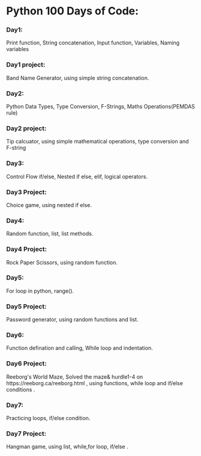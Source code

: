 <h1>Python 100 Days of Code:</h1>

<h3>Day1:</h3>
Print function,
String concatenation,
Input function,
Variables, Naming variables

<h3>Day1 project:</h3> Band Name Generator, using simple string concatenation.

<h3>Day2:</h3>
Python Data Types, Type Conversion, F-Strings, Maths Operations(PEMDAS rule)

<h3>Day2 project:</h3>
Tip calcuator, using simple mathematical operations, type conversion and F-string

<h3>Day3:</h3>
Control Flow if/else, Nested if else, elif, logical operators.

<h3>Day3 Project:</h3>
Choice game, using nested if else.

<h3>Day4:</h3>
Random function, list, list methods.

<h3>Day4 Project:</h3>
Rock Paper Scissors, using random function.

<h3>Day5:</h3>
For loop in python, range().

<h3>Day5 Project:</h3>
Password generator, using random functions and list.

<h3>Day6:</h3>
Function defination and calling, While loop and indentation.

<h3>Day6 Project:</h3>
Reeborg's World Maze, Solved the maze& hurdle1-4 on https://reeborg.ca/reeborg.html , using functions, while loop and if/else conditions  .

<h3>Day7:</h3>
Practicing loops, if/else condition.

<h3>Day7 Project:</h3>
Hangman game, using list, while,for loop, if/else .
